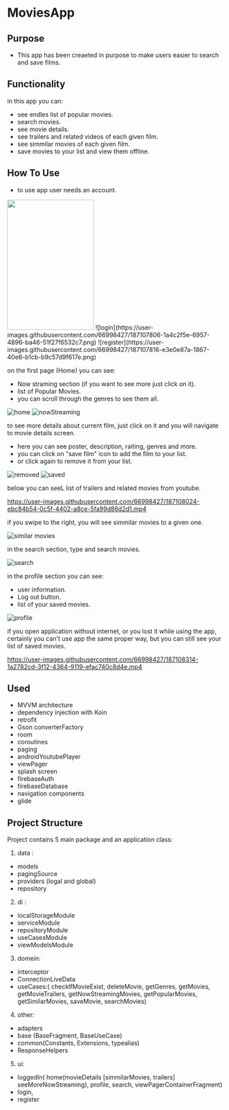 # MoviesApp

Purpose
-----------
- This app has been creaeted in purpose to make users easier to search and save films.

Functionality
--------------
in this app you can:
- see endles list of popular movies.
- search movies.
- see movie details.
- see trailers and related videos of each given film.
- see simmilar movies of each given film.
- save movies to your list and view them offline.

How To Use
-----------
- to use app user needs an account.
<img src="https://your-image-url.type" width="200" height="300">
![login](https://user-images.githubusercontent.com/66998427/187107806-1a4c2f5e-6957-4896-ba46-51f27f6532c7.png)
![register](https://user-images.githubusercontent.com/66998427/187107816-e3e0e87a-1867-40e6-b1cb-b9c57d9f617e.png)

on the first page (Home) you can see:
- Now straming section (if you want to see more just click on it).
- list of Popular Movies.
- you can scroll through the genres to see them all.

![home](https://user-images.githubusercontent.com/66998427/187107865-c65d13f1-8db7-411a-a55e-012a3b31bf9d.png)
![nowStreaming](https://user-images.githubusercontent.com/66998427/187107867-3e2ac33a-ac7b-452d-8775-71e981f16c3e.png)

to see more details about current film, just click on it and you will navigate to movie details screen.
- here you can see poster, description, raiting, genres and more.
- you can click on "save film" icon to add the film to your list.
- or click again to remove it from your list.

![removed](https://user-images.githubusercontent.com/66998427/187107905-3b362bd5-508b-443e-9018-d37457b55ad1.png)
![saved](https://user-images.githubusercontent.com/66998427/187107910-827182a6-c78b-44c7-81af-562b3ab4d155.png)

below you can seeL list of trailers and related movies from youtube.

https://user-images.githubusercontent.com/66998427/187108024-ebc84b54-0c5f-4402-a8ce-5fa99d86d2d1.mp4

if you swipe to the right, you will see simmilar movies to a given one.

![similar movies](https://user-images.githubusercontent.com/66998427/187108082-d9ce3c02-743a-46b0-946b-48ca21be3a4b.png)

in the search section, type and search movies.

![search](https://user-images.githubusercontent.com/66998427/187108107-338eb139-390c-41b4-be42-d28b930fca6c.png)

in the profile section you can see:
- user information.
- Log out button.
- list of your saved movies.

![profile](https://user-images.githubusercontent.com/66998427/187108144-d0f786d9-199d-42f5-94e7-a70c3f44cfce.png)

if you open application without internet, or you lost it while using the app,
certainly you can't use app the same proper way, but you can still see your list of saved movies.

https://user-images.githubusercontent.com/66998427/187108314-1a2782cd-3f12-4364-9119-efac740c8d4e.mp4

Used
--------
- MVVM architecture 
- dependency injection with Koin
- retrofit
- Gson converterFactory
- room
- coroutines
- paging
- androidYoutubePlayer
- viewPager
- splash screen
- firebaseAuth
- firebaseDatabase
- navigation components
- glide

Project Structure
------------------
Project contains 5 main package and an application class:

1) data :
  - models
  - pagingSource
  - providers (logal and global)
  - repository
  
2) di :
  - localStorageModule
  - serviceModule
  - repositoryModule
  - useCasesModule
  - viewModelsModule
  
3) domein: 
- interceptor
- ConnectionLiveData
- useCases:(
    checkIfMovieExist,
    deleteMovie,
    getGenres,
    getMovies,
    getMovieTrailers,
    getNowStreamingMovies,
    getPopularMovies,
    getSimilarMovies,
    saveMovie,
    searchMovies)

4) other: 
- adapters
- base (BaseFragment, BaseUseCase)
- common(Constants, Extensions, typealias)
- ResponseHelpers

5) ui: 
- loggedIn(
home(movieDetails [simmilarMovies, trailers] seeMoreNowStreaming),
profile,
search,
viewPagerContainerFragment)
- login,
- register





